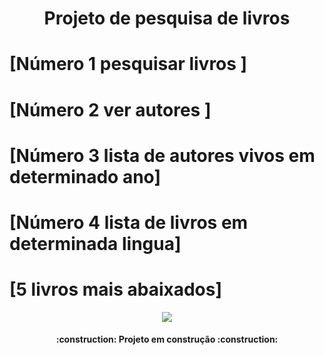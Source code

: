 <h1 align="center"> Projeto de pesquisa de livros </h1>
<h1>[Número 1 pesquisar livros ]  </h1>
<h1>[Número 2 ver autores ]  </h1>
<h1>[Número 3 lista de autores vivos em determinado ano]  </h1>
<h1>[Número 4 lista de livros em determinada lingua]  </h1>
<h1>[5 livros mais abaixados]  </h1>
<p>
<p align="center">
<img loading="lazy" src="http://img.shields.io/static/v1?label=STATUS&message=EM%20DESENVOLVIMENTO&color=GREEN&style=for-the-badge"/>
</p>
<h4 align="center"> 
    :construction:  Projeto em construção  :construction:
</h4>

